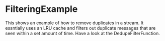 # FilteringExample

This shows an example of how to remove duplicates in a stream.  It essntially uses an LRU cache and filters out duplicate messages that are seen within a set amount of time.  Have a look at the DedupeFilterFunction.
